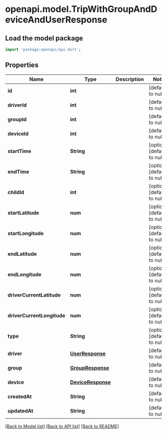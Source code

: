 # openapi.model.TripWithGroupAndDeviceAndUserResponse

## Load the model package
```dart
import 'package:openapi/api.dart';
```

## Properties
Name | Type | Description | Notes
------------ | ------------- | ------------- | -------------
**id** | **int** |  | [default to null]
**driverId** | **int** |  | [default to null]
**groupId** | **int** |  | [default to null]
**deviceId** | **int** |  | [default to null]
**startTime** | **String** |  | [optional] [default to null]
**endTime** | **String** |  | [optional] [default to null]
**childId** | **int** |  | [optional] [default to null]
**startLatitude** | **num** |  | [optional] [default to null]
**startLongitude** | **num** |  | [optional] [default to null]
**endLatitude** | **num** |  | [optional] [default to null]
**endLongitude** | **num** |  | [optional] [default to null]
**driverCurrentLatitude** | **num** |  | [optional] [default to null]
**driverCurrentLongitude** | **num** |  | [optional] [default to null]
**type** | **String** |  | [optional] [default to null]
**driver** | [**UserResponse**](UserResponse.md) |  | [default to null]
**group** | [**GroupResponse**](GroupResponse.md) |  | [default to null]
**device** | [**DeviceResponse**](DeviceResponse.md) |  | [default to null]
**createdAt** | **String** |  | [default to null]
**updatedAt** | **String** |  | [default to null]

[[Back to Model list]](../README.md#documentation-for-models) [[Back to API list]](../README.md#documentation-for-api-endpoints) [[Back to README]](../README.md)


